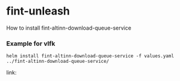 # fint-unleash

How to install fint-altinn-download-queue-service

### Example for vlfk
`helm install fint-altinn-download-queue-service -f values.yaml ../fint-altinn-download-queue-service/`

link: 